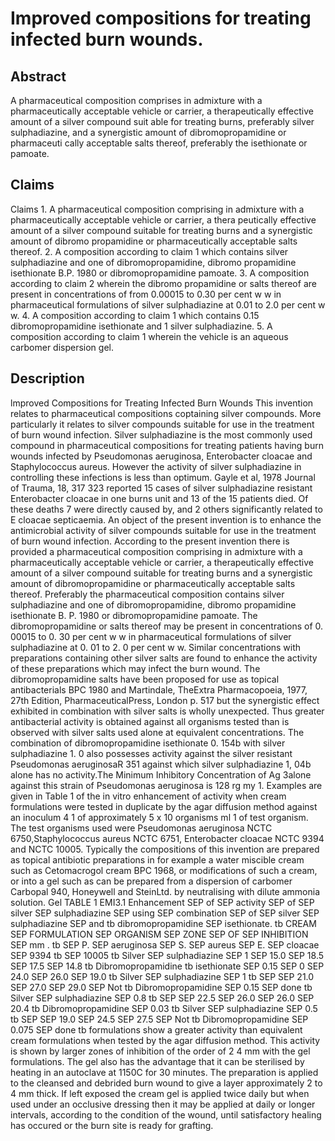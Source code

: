 # Improved compositions for treating infected burn wounds.

## Abstract
A pharmaceutical composition comprises in admixture with a pharmaceutically acceptable vehicle or carrier, a therapeutically effective amount of a silver compound suit able for treating burns, preferably silver sulphadiazine, and a synergistic amount of dibromopropamidine or pharmaceuti cally acceptable salts thereof, preferably the isethionate or pamoate.

## Claims
Claims 1. A pharmaceutical composition comprising in admixture with a pharmaceutically acceptable vehicle or carrier, a thera peutically effective amount of a silver compound suitable for treating burns and a synergistic amount of dibromo propamidine or pharmaceutically acceptable salts thereof. 2. A composition according to claim 1 which contains silver sulphadiazine and one of dibromopropamidine, dibromo propamidine isethionate B.P. 1980 or dibromopropamidine pamoate. 3. A composition according to claim 2 wherein the dibromo propamidine or salts thereof are present in concentrations of from 0.00015 to 0.30 per cent w w in pharmaceutical formulations of silver sulphadiazine at 0.01 to 2.0 per cent w w. 4. A composition according to claim 1 which contains 0.15 dibromopropamidine isethionate and 1 silver sulphadiazine. 5. A composition according to claim 1 wherein the vehicle is an aqueous carbomer dispersion gel.

## Description
lmproved Compositions for Treating Infected Burn Wounds This invention relates to pharmaceutical compositions coptaining silver compounds. More particularly it relates to silver compounds suitable for use in the treatment of burn wound infection. Silver sulphadiazine is the most commonly used compound in pharmaceutical compositions for treating patients having burn wounds infected by Pseudomonas aeruginosa, Enterobacter cloacae and Staphylococcus aureus. However the activity of silver sulphadiazine in controlling these infections is less than optimum. Gayle et al, 1978 Journal of Trauma, 18, 317 323 reported 15 cases of silver sulphadiazine resistant Enterobacter cloacae in one burns unit and 13 of the 15 patients died. Of these deaths 7 were directly caused by, and 2 others significantly related to E cloacae septicaemia. An object of the present invention is to enhance the antimicrobial activity of silver compounds suitable for use in the treatment of burn wound infection. According to the present invention there is provided a pharmaceutical composition comprising in admixture with a pharmaceutically acceptable vehicle or carrier, a therapeutically effective amount of a silver compound suitable for treating burns and a synergistic amount of dibromopropamidine or pharmaceutically acceptable salts thereof. Preferably the pharmaceutical composition contains silver sulphadiazine and one of dibromopropamidine, dibromo propamidine isethionate B. P. 1980 or dibromopropamidine pamoate. The dibromopropamidine or salts thereof may be present in concentrations of 0. 00015 to 0. 30 per cent w w in pharmaceutical formulations of silver sulphadiazine at 0. 01 to 2. 0 per cent w w. Similar concentrations with preparations containing other silver salts are found to enhance the activity of these preparations which may infect the burn wound. The dibromopropamidine salts have been proposed for use as topical antibacterials BPC 1980 and Martindale, TheExtra Pharmacopoeia, 1977, 27th Edition, PharmaceuticalPress, London p. 517 but the synergistic effect exhibited in combination with silver salts is wholly unexpected. Thus greater antibacterial activity is obtained against all organisms tested than is observed with silver salts used alone at equivalent concentrations. The combination of dibromopropamidine isethionate 0. 154b with silver sulphadiazine 1. 0 also possesses activity against the silver resistant Pseudomonas aeruginosaR 351 against which silver sulphadiazine 1, 04b alone has no activity.The Minimum Inhibitory Concentration of Ag 3alone against this strain of Pseudomonas aeruginosa is 128 rg my 1. Examples are given in Table 1 of the in vitro enhancement of activity when cream formulations were tested in duplicate by the agar diffusion method against an inoculum 4 1 of approximately 5 x 10 organisms ml 1 of test organism. The test organisms used were Pseudomonas aeruginosa NCTC 6750,Staphylococcus aureus NCTC 6751, Enterobacter cloacae NCTC 9394 and NCTC 10005. Typically the compositions of this invention are prepared as topical antibiotic preparations in for example a water miscible cream such as Cetomacrogol cream BPC 1968, or modifications of such a cream, or into a gel such as can be prepared from a dispersion of carbomer Carbopal 940, Honeywell and SteinLtd. by neutralising with dilute ammonia solution. Gel TABLE 1 EMI3.1 Enhancement SEP of SEP activity SEP of SEP silver SEP sulphadiazine SEP using SEP combination SEP of SEP silver SEP sulphadiazine SEP and tb dibromopropamidine SEP isethionate. tb CREAM SEP FORMULATION SEP ORGANISM SEP ZONE SEP OF SEP INHIBITION SEP mm . tb SEP P. SEP aeruginosa SEP S. SEP aureus SEP E. SEP cloacae SEP 9394 tb SEP 10005 tb Silver SEP sulphadiazine SEP 1 SEP 15.0 SEP 18.5 SEP 17.5 SEP 14.8 tb Dibromopropamidine tb isethionate SEP 0.15 SEP 0 SEP 24.0 SEP 26.0 SEP 19.0 tb Silver SEP sulphadiazine SEP 1 tb SEP SEP 21.0 SEP 27.0 SEP 29.0 SEP Not tb Dibromopropamidine SEP 0.15 SEP done tb Silver SEP sulphadiazine SEP 0.8 tb SEP SEP 22.5 SEP 26.0 SEP 26.0 SEP 20.4 tb Dibromopropamidine SEP 0.03 tb Silver SEP sulphadiazine SEP 0.5 tb SEP SEP 19.0 SEP 24.5 SEP 27.5 SEP Not tb Dibromopropamidine SEP 0.075 SEP done tb formulations show a greater activity than equivalent cream formulations when tested by the agar diffusion method. This activity is shown by larger zones of inhibition of the order of 2 4 mm with the gel formulations. The gel also has the advantage that it can be sterilised by heating in an autoclave at 1150C for 30 minutes. The preparation is applied to the cleansed and debrided burn wound to give a layer approximately 2 to 4 mm thick. If left exposed the cream gel is applied twice daily but when used under an occlusive dressing then it may be applied at daily or longer intervals, according to the condition of the wound, until satisfactory healing has occured or the burn site is ready for grafting.